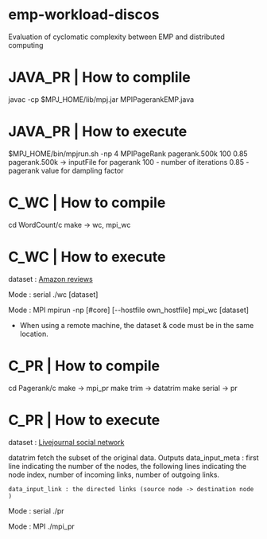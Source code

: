 # emp-workload-discos
Evaluation of cyclomatic complexity between EMP and distributed computing

# JAVA_PR | How to complile
javac -cp $MPJ_HOME/lib/mpj.jar MPIPagerankEMP.java

# JAVA_PR | How to execute
$MPJ_HOME/bin/mpjrun.sh -np 4 MPIPageRank pagerank.500k 100 0.85
pagerank.500k -> inputFile for pagerank
100 - number of iterations
0.85 - pagerank value for dampling factor

# C_WC | How to compile
cd WordCount/c
make -> wc, mpi_wc

# C_WC | How to execute
dataset : [Amazon reviews](https://www.kaggle.com/datasets/bittlingmayer/amazonreviews)

Mode : serial
./wc [dataset]

Mode : MPI
mpirun -np [#core] [--hostfile own_hostfile] mpi_wc [dataset]
* When using a remote machine, the dataset & code must be in the same location.

# C_PR | How to compile
cd Pagerank/c
make -> mpi_pr
make trim -> datatrim
make serial -> pr

# C_PR | How to execute
dataset : [Livejournal social network](http://snap.stanford.edu/data/soc-LiveJournal1.html)

datatrim fetch the subset of the original data.
Outputs
    data_input_meta : first line indicating the number of the nodes, the following lines indicating the node index, number of incoming links, number of outgoing links.

    data_input_link : the directed links (source node -> destination node )

Mode : serial
./pr

Mode : MPI
./mpi_pr
